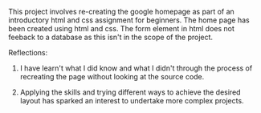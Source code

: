 This project involves re-creating the google homepage as part of an introductory html and css assignment for beginners. The home page has been created using html and css. The form element in html does not feeback to a database as this isn't in the scope of the project.


Reflections:

1) I have learn't what I did know and what I didn't through the process of recreating the page without looking at the source code.

2) Applying the skills and trying different ways to achieve the desired layout has sparked an interest to undertake more complex projects.


